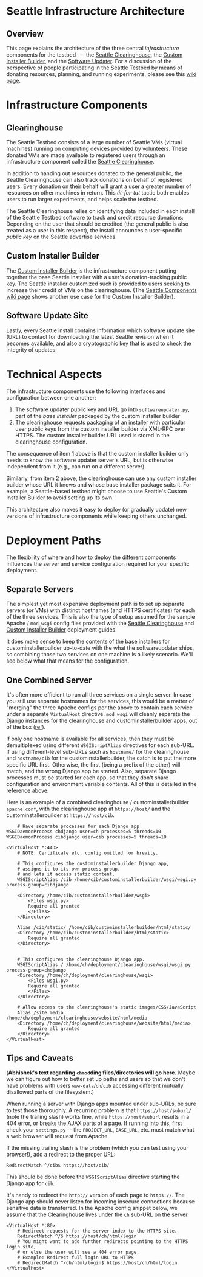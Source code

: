 # Seattle Infrastructure Architecture
## Overview

This page explains the architecture of the three central _infrastructure_ components for the testbed --- the [Seattle Clearinghouse](https://seattleclearinghouse.poly.edu/html/accounts_help#introduction), the [Custom Installer Builder](https://custombuilder.poly.edu/custom_install/), and the [Software Updater](https://github.com/SeattleTestbed/docs/blob/15f11aa86f3b446844e884c2c6f21ea529cacdb2/Operating/SoftwareUpdaterSetup.wiki). For a discussion of the perspective of people participating in the Seattle Testbed by means of donating resources, planning, and running experiments, please see this [wiki page](https://github.com/SeattleTestbed/docs/blob/master/UnderstandingSeattle/SeattleComponents.wiki).


# Infrastructure Components
## Clearinghouse
The Seattle Testbed consists of a large number of Seattle VMs (virtual machines) running on computing devices provided by volunteers. These donated VMs are made available to registered users through an infrastructure component called the [Seattle Clearinghouse](https://seattleclearinghouse.poly.edu/).

In addition to handing out resources donated to the general public, the Seattle Clearinghouse can also track donations on behalf of registered users. Every donation on their behalf will grant a user a greater number of resources on other machines in return. This _tit-for-tat_ tactic both enables users to run larger experiments, and helps scale the testbed.

The Seattle Clearinghouse relies on identifying data included in each install of the Seattle Testbed software to track and credit resource donations: Depending on the user that should be credited (the general public is also treated as a user in this respect), the install announces a user-specific _public key_ on the Seattle advertise services.

## Custom Installer Builder
The [Custom Installer Builder](https://custombuilder.poly.edu/custom_install/) is the infrastructure component putting together the base Seattle installer with a user's donation-tracking public key. The Seattle installer customized such is provided to users seeking to increase their credit of VMs on the clearinghouse. (The [Seattle Components wiki page](https://github.com/SeattleTestbed/docs/blob/master/UnderstandingSeattle/SeattleComponents.wiki) shows another use case for the Custom Installer Builder).

## Software Update Site
Lastly, every Seattle install contains information which software update site (URL) to contact for downloading the latest Seattle revision when it becomes available, and also a cryptographic key that is used to check the integrity of updates.



# Technical Aspects

The infrastructure components use the following interfaces and configuration between one another:

 1. The software updater public key and URL go into `softwareupdater.py`, part of the _base installer_ packaged by the custom installer builder
 1. The clearinghouse requests packaging of an installer with particular user public keys from the custom installer builder via XML-RPC over HTTPS. The custom installer builder URL used is stored in the clearinghouse configuration.

The consequence of item 1 above is that the custom installer builder only needs to know the software updater server's URL, but is otherwise independent from it (e.g., can run on a different server).

Similarly, from item 2 above, the clearinghouse can use any custom installer builder whose URL it knows and whose base installer package suits it. For example, a Seattle-based testbed might choose to use Seattle's Custom Installer Builder to avoid setting up its own.

This architecture also makes it easy to deploy (or gradually update) new versions of infrastructure components while keeping others unchanged.




# Deployment Paths

The flexibility of where and how to deploy the different components influences the server and service configuration required for your specific deployment.


## Separate Servers
The simplest yet most expensive deployment path is to set up separate servers (or VMs) with distinct hostnames (and HTTPS certificates) for each of the three services. This is also the type of setup assumed for the sample Apache / `mod_wsgi` config files provided with the [Seattle Clearinghouse](https://github.com/SeattleTestbed/docs/blob/master/Operating/Clearinghouse/Installation.md) and [Custom Installer Builder](https://github.com/SeattleTestbed/docs/blob/master/Operating/CustomInstallerBuilder/Installation.md) deployment guides.

It does make sense to keep the contents of the base installers for custominstallerbuilder up-to-date with the what the softwareupdater ships, so combining those two services on one machine is a likely scenario. We'll see below what that means for the configuration.


## One Combined Server

It's often more efficient to run all three services on a single server. In case you still use separate hostnames for the services, this would be a matter of "merging" the three Apache configs per the above to contain each service under a separate `VirtualHost` directive. `mod_wsgi` will cleanly separate the Django instances for the clearinghouse and custominstallerbuilder apps, out of the box ([ref](http://blog.dscpl.com.au/2012/10/requests-running-in-wrong-django.html)).

If only one hostname is available for all services, then they must be demultiplexed using different `WSGIScriptAlias` directives for each sub-URL. If using different-level sub-URLs such as `hostname/` for the clearinghouse and `hostname/cib` for the custominstallerbuilder, the catch is to put the more specific URL first. Otherwise, the first (being a prefix of the other) will match, and the wrong Django app be started. Also, separate Django processes must be started for each app, so that they don't share configuration and environment variable contents. All of this is detailed in the reference above.

Here is an example of a combined clearinghouse / custominstallerbuilder `apache.conf`, with the clearinghouse app at `https://host/` and the custominstallerbuilder at `https://host/cib`.

```
    # Have separate processes for each Django app
WSGIDaemonProcess chdjango user=ch processes=5 threads=10
WSGIDaemonProcess cibdjango user=cib processes=5 threads=10

<VirtualHost *:443>
    # NOTE: Certificate etc. config omitted for brevity.

    # This configures the custominstallerbuilder Django app, 
    # assigns it to its own process group, 
    # and lets it access static content.
    WSGIScriptAlias /cib /home/cib/custominstallerbuilder/wsgi/wsgi.py process-group=cibdjango

    <Directory /home/cib/custominstallerbuilder/wsgi>
        <Files wsgi.py>
        Require all granted
        </Files>
    </Directory>

    Alias /cib/static/ /home/cib/custominstallerbuilder/html/static/
    <Directory /home/cib/custominstallerbuilder/html/static>
        Require all granted
    </Directory>


    # This configures the clearinghouse Django app.
    WSGIScriptAlias / /home/ch/deployment/clearinghouse/wsgi/wsgi.py process-group=chdjango
    <Directory /home/ch/deployment/clearinghouse/wsgi>
        <Files wsgi.py>
        Require all granted
        </Files>
    </Directory>

    # Allow access to the clearinghouse's static images/CSS/JavaScript
    Alias /site_media /home/ch/deployment/clearinghouse/website/html/media
    <Directory /home/ch/deployment/clearinghouse/website/html/media>
        Require all granted
    </Directory>
</VirtualHost>
```




## Tips and Caveats

(**Abhishek's text regarding `chmod`ding files/directories will go here.** Maybe we can figure out how to better set up paths and users so that we don't have problems with users `www-data`/`ch`/`cib` accessing different mutually disallowed parts of the filesystem.)



When running a server with Django apps mounted under sub-URLs, be sure to test those thoroughly. A recurring problem is that `https://host/suburl/` (note the trailing slash) works fine, while `https://host/suburl` results in a 404 error, or breaks the AJAX parts of a page. If running into this, first check your `settings.py` -- the `PROJECT_URL`, `BASE_URL`, etc. must match what a web browser will request from Apache.


If the missing trailing slash is the problem (which you can test using your browser!), add a redirect to the proper URL:

```
RedirectMatch ^/cib$ https://host/cib/
```

This should be done before the `WSGIScriptAlias` directive starting the Django app for `cib`.


<!--
Or maybe fix this in our own `urls.py` if that's possible, https://stackoverflow.com/questions/17156965/trailing-slash-not-added-to-root-url
-->


It's handy to redirect the `http://` version of each page to `https://`. The Django app should never listen for incoming insecure connections because sensitive data is transferred. In the Apache config snippet below, we assume that the Clearinghouse lives under the `ch` sub-URL on the server.

```
<VirtualHost *:80>
    # Redirect requests for the server index to the HTTPS site.
    RedirectMatch ^/$ https://host/ch/html/login
    # You might want to add further redirects pointing to the HTTPS login site,
    # or else the user will see a 404 error page.
    # Example: Redirect full login URL to HTTPS
    # RedirectMatch ^/ch/html/login$ https://host/ch/html/login
</VirtualHost>
```

